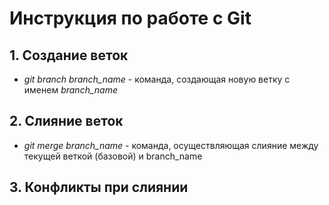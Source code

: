 # Инструкция по работе с Git

## 1. Создание веток

* *git branch branch_name* -  команда,  создающая  новую  ветку с именем *branch_name*

## 2. Слияние веток

* *git merge branch_name* - команда, осуществляющая слияние между текущей веткой (базовой) и branch_name


## 3. Конфликты при слиянии